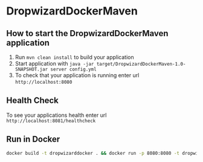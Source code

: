 # DropwizardDockerMaven

How to start the DropwizardDockerMaven application
--------------------------------------------------

1. Run `mvn clean install` to build your application
1. Start application with `java -jar target/DropwizardDockerMaven-1.0-SNAPSHOT.jar server config.yml`
1. To check that your application is running enter url `http://localhost:8080`

Health Check
------------

To see your applications health enter url `http://localhost:8081/healthcheck`

Run in Docker
-------------
```bash
docker build -t dropwizarddocker . && docker run -p 8080:8080 -t dropwizarddocker
```